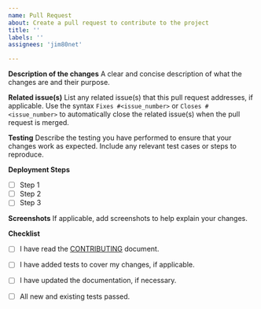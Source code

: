 ```yaml
---
name: Pull Request
about: Create a pull request to contribute to the project
title: ''
labels: ''
assignees: 'jim80net'

---
```


**Description of the changes**
A clear and concise description of what the changes are and their purpose.

**Related issue(s)**
List any related issue(s) that this pull request addresses, if applicable. Use the syntax `Fixes #<issue_number>` or `Closes #<issue_number>` to automatically close the related issue(s) when the pull request is merged.

**Testing**
Describe the testing you have performed to ensure that your changes work as expected. Include any relevant test cases or steps to reproduce.

**Deployment Steps**
- [ ] Step 1
- [ ] Step 2
- [ ] Step 3

**Screenshots**
If applicable, add screenshots to help explain your changes.

**Checklist**
- [ ] I have read the [CONTRIBUTING](CONTRIBUTING.md) document.
- [ ] I have added tests to cover my changes, if applicable.
- [ ] I have updated the documentation, if necessary.
- [ ] All new and existing tests passed.

